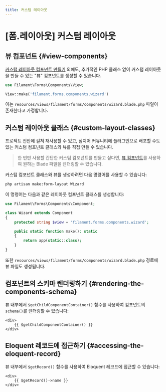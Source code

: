 ```yaml
---
title: 커스텀 레이아웃
---
```

# [폼.레이아웃] 커스텀 레이아웃

<LaracastsBanner
    title="커스텀 폼 레이아웃 만들기"
    description="Laracasts의 Filament 고급 컴포넌트 빌드(Build Advanced Components for Filament) 시리즈를 시청하세요. 컴포넌트 제작 방법과 내부 도구 활용법을 모두 배울 수 있습니다."
    url="https://laracasts.com/series/build-advanced-components-for-filament/episodes/7"
    series="building-advanced-components"
/>

## 뷰 컴포넌트 {#view-components}

[커스텀 레이아웃 컴포넌트 만들기](#custom-layout-classes) 외에도, 추가적인 PHP 클래스 없이 커스텀 레이아웃을 만들 수 있는 "뷰" 컴포넌트를 생성할 수 있습니다.

```php
use Filament\Forms\Components\View;

View::make('filament.forms.components.wizard')
```

이는 `resources/views/filament/forms/components/wizard.blade.php` 파일이 존재한다고 가정합니다.

## 커스텀 레이아웃 클래스 {#custom-layout-classes}

프로젝트 전반에 걸쳐 재사용할 수 있고, 심지어 커뮤니티에 플러그인으로 배포할 수도 있는 커스텀 컴포넌트 클래스와 뷰를 직접 만들 수 있습니다.

> 한 번만 사용할 간단한 커스텀 컴포넌트를 만들고 싶다면, [뷰 컴포넌트](#view-components)를 사용하여 원하는 Blade 파일을 렌더링할 수 있습니다.

커스텀 컴포넌트 클래스와 뷰를 생성하려면 다음 명령어를 사용할 수 있습니다:

```bash
php artisan make:form-layout Wizard
```

이 명령어는 다음과 같은 레이아웃 컴포넌트 클래스를 생성합니다:

```php
use Filament\Forms\Components\Component;

class Wizard extends Component
{
    protected string $view = 'filament.forms.components.wizard';

    public static function make(): static
    {
        return app(static::class);
    }
}
```

또한 `resources/views/filament/forms/components/wizard.blade.php` 경로에 뷰 파일도 생성됩니다.

## 컴포넌트의 스키마 렌더링하기 {#rendering-the-components-schema}

뷰 내부에서 `$getChildComponentContainer()` 함수를 사용하여 컴포넌트의 `schema()`를 렌더링할 수 있습니다:

```blade
<div>
    {{ $getChildComponentContainer() }}
</div>
```

## Eloquent 레코드에 접근하기 {#accessing-the-eloquent-record}

뷰 내부에서 `$getRecord()` 함수를 사용하여 Eloquent 레코드에 접근할 수 있습니다:

```blade
<div>
    {{ $getRecord()->name }}
</div>
```
